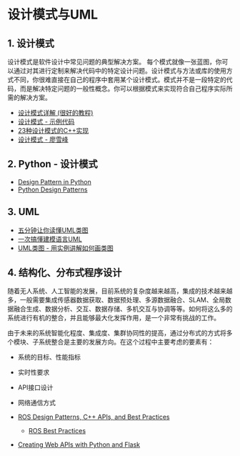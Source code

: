 # 设计模式与UML


## 1. 设计模式
设计模式是软件设计中常见问题的典型解决方案。 每个模式就像一张蓝图，你可以通过对其进行定制来解决代码中的特定设计问题。设计模式与方法或库的使用方式不同，你很难直接在自己的程序中套用某个设计模式。模式并不是一段特定的代码，而是解决特定问题的一般性概念。你可以根据模式来实现符合自己程序实际所需的解决方案。 

* [设计模式详解 (很好的教程)](https://refactoringguru.cn/design-patterns)
* [设计模式 - 示例代码](https://gitee.com/pi-lab/code_cook/tree/master/c++/design_pattern)
* [23种设计模式的C++实现](https://gitee.com/pi-lab/code_cook/tree/master/c++/design_pattern/DesignPattern)
* [设计模式 - 廖雪峰](https://www.liaoxuefeng.com/wiki/1252599548343744/1264742167474528)



## 2. Python - 设计模式

* [Design Pattern in Python](https://refactoring.guru/design-patterns/python)
* [Python Design Patterns](https://python-patterns.guide/#python-design-patterns)



## 3. UML

* [五分钟让你读懂UML类图](https://m.toutiaocdn.com/i6860652104407581188)
* [一次搞懂建模语言UML](https://m.toutiaocdn.com/i6737896747319689735)
* [UML类图 - 用实例讲解如何画类图](https://www.jianshu.com/p/57620b762160)


## 4. 结构化、分布式程序设计

随着无人系统、人工智能的发展，目前系统的复杂度越来越高，集成的技术越来越多，一般需要集成传感器数据获取、数据预处理、多源数据融合、SLAM、全局数据融合生成、数据分析、交互、数据存储、多机交互与协调等等。如何将这么多的系统进行有机的整合，并且能够最大化发挥作用，是一个非常有挑战的工作。

由于未来的系统智能化程度、集成度、集群协同性的提高，通过分布式的方式将多个模块、子系统整合是主要的发展方向。在这个过程中主要考虑的要素有：
* 系统的目标、性能指标
* 实时性要求
* API接口设计
* 网络通信方式


* [ROS Design Patterns, C++ APIs, and Best Practices](https://courses.cs.washington.edu/courses/cse466/11au/calendar/ros_cc_2_patterns.pdf)
    - [ROS Best Practices](https://github.com/leggedrobotics/ros_best_practices/wiki)
* [Creating Web APIs with Python and Flask](https://programminghistorian.org/en/lessons/creating-apis-with-python-and-flask)


